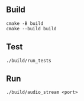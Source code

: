 ## Build
```
cmake -B build
cmake --build build
```
## Test
```
./build/run_tests
```
## Run
```
./build/audio_stream <port>
```
